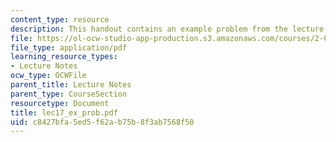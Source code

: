 ```yaml
---
content_type: resource
description: This handout contains an example problem from the lecture.
file: https://ol-ocw-studio-app-production.s3.amazonaws.com/courses/2-002-mechanics-and-materials-ii-spring-2004/c8427bfa5ed5f62ab75b8f3ab7568f50_lec17_ex_prob.pdf
file_type: application/pdf
learning_resource_types:
- Lecture Notes
ocw_type: OCWFile
parent_title: Lecture Notes
parent_type: CourseSection
resourcetype: Document
title: lec17_ex_prob.pdf
uid: c8427bfa-5ed5-f62a-b75b-8f3ab7568f50
---
```

